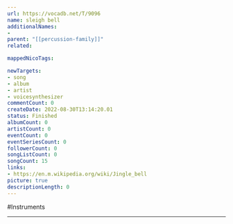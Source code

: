 ```yaml
---
url: https://vocadb.net/T/9096
name: sleigh bell
additionalNames: 
- 
parent: "[[percussion-family]]"
related:

mappedNicoTags:

newTargets:
- song
- album
- artist
- voicesynthesizer
commentCount: 0
createDate: 2022-08-30T13:14:20.01
status: Finished
albumCount: 0
artistCount: 0
eventCount: 0
eventSeriesCount: 0
followerCount: 0
songListCount: 0
songCount: 15
links: 
- https://en.m.wikipedia.org/wiki/Jingle_bell
picture: true
descriptionLength: 0
---
```


#Instruments



---

